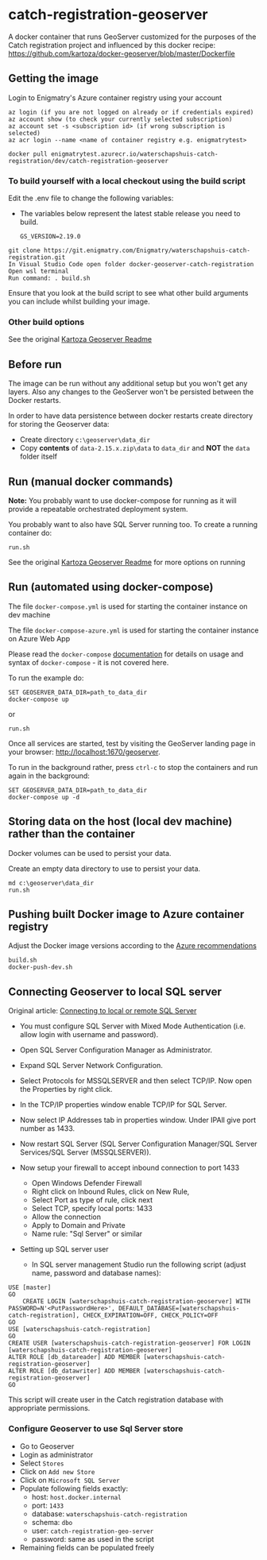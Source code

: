 # catch-registration-geoserver

A docker container that runs GeoServer customized for the purposes of the Catch registration project and influenced by this docker
recipe: https://github.com/kartoza/docker-geoserver/blob/master/Dockerfile

## Getting the image

Login to Enigmatry's Azure container registry using your account

```
az login (if you are not logged on already or if credentials expired)
az account show (to check your currently selected subscription)
az account set -s <subscription id> (if wrong subscription is selected)
az acr login --name <name of container registry e.g. enigmatrytest>
```

```shell
docker pull enigmatrytest.azurecr.io/waterschapshuis-catch-registration/dev/catch-registration-geoserver
```

### To build yourself with a local checkout using the build script

Edit the .env file to change the following variables:

- The variables below represent the latest stable release you need to build.

   ```text
   GS_VERSION=2.19.0
   ```

```shell
git clone https://git.enigmatry.com/Enigmatry/waterschapshuis-catch-registration.git
In Visual Studio Code open folder docker-geoserver-catch-registration
Open wsl terminal
Run command: . build.sh
```

Ensure that you look at the build script to see what other build arguments you can include whilst building your image.

### Other build options

See the original [Kartoza Geoserver Readme](README-Kartoza-geoserver.md)

## Before run

The image can be run without any additional setup but you won't get any layers. Also any changes to the GeoServer won't be persisted between the Docker restarts.

In order to have data persistence between docker restarts create directory for storing the Geoserver data:

- Create directory ```c:\geoserver\data_dir```
- Copy **contents** of ```data-2.15.x.zip\data``` to ```data_dir``` and **NOT** the ```data``` folder itself

## Run (manual docker commands)

**Note:** You probably want to use docker-compose for running as it will provide
a repeatable orchestrated deployment system.

You probably want to also have SQL Server running too. To create a running
container do:

```shell
run.sh
```

See the original [Kartoza Geoserver Readme](README-Kartoza-geoserver.md) for more options on running

## Run (automated using docker-compose)

The file ``docker-compose.yml`` is used for starting the container instance on dev machine

The file ``docker-compose-azure.yml`` is used for starting the container instance on Azure Web App

Please read the ``docker-compose``
[documentation](https://docs.docker.com/compose/) for details
on usage and syntax of ``docker-compose`` - it is not covered here.

To run the example do:

```shell
SET GEOSERVER_DATA_DIR=path_to_data_dir
docker-compose up
```

or

```shell
run.sh
```

Once all services are started, test by visiting the GeoServer landing
page in your browser: [http://localhost:1670/geoserver](http://localhost:1670/geoserver).

To run in the background rather, press ``ctrl-c`` to stop the
containers and run again in the background:

```shell
SET GEOSERVER_DATA_DIR=path_to_data_dir
docker-compose up -d
```

## Storing data on the host (local dev machine) rather than the container

Docker volumes can be used to persist your data.

Create an empty data directory to use to persist your data.

```shell
md c:\geoserver\data_dir
run.sh
```

## Pushing built Docker image to Azure container registry

Adjust the Docker image versions according to the [Azure recommendations](https://docs.microsoft.com/en-us/azure/container-registry/container-registry-image-tag-version)

```shell
build.sh
docker-push-dev.sh
```

## Connecting Geoserver to local SQL server

Original article: [Connecting to local or remote SQL Server](https://vivekcek.wordpress.com/2018/06/10/connecting-to-local-or-remote-sql-server-from-docker-container)

- You must configure SQL Server with Mixed Mode Authentication (i.e. allow login with username and password).
- Open SQL Server Configuration Manager as Administrator.
- Expand SQL Server Network Configuration.
- Select Protocols for MSSQLSERVER and then select TCP/IP. Now open the Properties by right click.
- In the TCP/IP properties window enable TCP/IP for SQL Server.
- Now select IP Addresses tab in properties window. Under IPAll give port number as 1433.
- Now restart SQL Server (SQL Server Configuration Manager/SQL Server Services/SQL Server (MSSQLSERVER)).
- Now setup your firewall to accept inbound connection to port 1433
  
  - Open Windows Defender Firewall
  - Right click on Inbound Rules, click on New Rule,
  - Select Port as type of rule, click next
  - Select TCP, specify local ports: 1433
  - Allow the connection
  - Apply to Domain and Private
  - Name rule: "Sql Server" or similar

- Setting up SQL server user
  - In SQL server management Studio run the following script (adjust name, password and database names):

```
USE [master]
GO
	CREATE LOGIN [waterschapshuis-catch-registration-geoserver] WITH PASSWORD=N'<PutPasswordHere>', DEFAULT_DATABASE=[waterschapshuis-catch-registration], CHECK_EXPIRATION=OFF, CHECK_POLICY=OFF
GO
USE [waterschapshuis-catch-registration]
GO
CREATE USER [waterschapshuis-catch-registration-geoserver] FOR LOGIN [waterschapshuis-catch-registration-geoserver]
ALTER ROLE [db_datareader] ADD MEMBER [waterschapshuis-catch-registration-geoserver]
ALTER ROLE [db_datawriter] ADD MEMBER [waterschapshuis-catch-registration-geoserver]
GO
```

This script will create user in the Catch registration database with appropriate permissions.

### Configure Geoserver to use Sql Server store

- Go to Geoserver
- Login as administrator
- Select ```Stores```
- Click on ```Add new Store```
- Click on ```Microsoft SQL Server```
- Populate following fields exactly:
  - host: ```host.docker.internal```
  - port: ```1433```
  - database: ```waterschapshuis-catch-registration```
  - schema: ```dbo```
  - user: ```catch-registration-geo-server```
  - password: same as used in the script
- Remaining fields can be populated freely